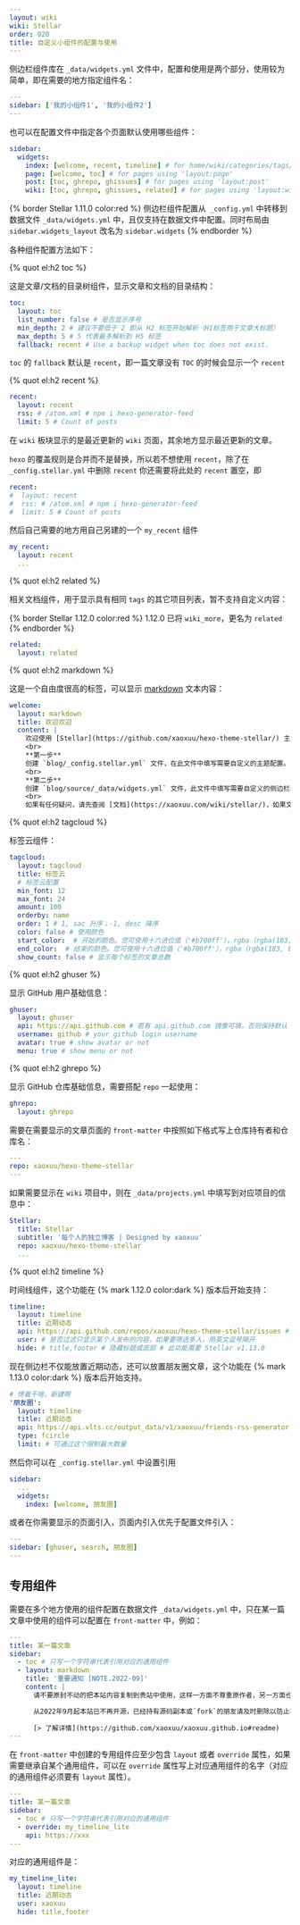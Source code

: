 ```yaml
---
layout: wiki
wiki: Stellar
order: 920
title: 自定义小组件的配置与使用
---
```


侧边栏组件库在 `_data/widgets.yml` 文件中，配置和使用是两个部分，使用较为简单，即在需要的地方指定组件名：

```yaml blog/source/_posts/xxx.md
---
sidebar: ['我的小组件1', '我的小组件2']
---
```

也可以在配置文件中指定各个页面默认使用哪些组件：

```yaml blog/_config.stellar.yml
sidebar:
  widgets:
    index: [welcome, recent, timeline] # for home/wiki/categories/tags/archives/404 pages
    page: [welcome, toc] # for pages using 'layout:page'
    post: [toc, ghrepo, ghissues] # for pages using 'layout:post'
    wiki: [toc, ghrepo, ghissues, related] # for pages using 'layout:wiki'
```

{% border Stellar 1.11.0 color:red %}
侧边栏组件配置从` _config.yml` 中转移到数据文件 `_data/widgets.yml` 中，且仅支持在数据文件中配置。同时布局由 `sidebar.widgets_layout` 改名为 `sidebar.widgets`
{% endborder %}

各种组件配置方法如下：

{% quot el:h2 toc %}

这是文章/文档的目录树组件，显示文章和文档的目录结构：

```yaml blog/source/_data/widgets.yml
toc:
  layout: toc
  list_number: false # 是否显示序号
  min_depth: 2 # 建议不要低于 2 即从 H2 标签开始解析（H1标签用于文章大标题）
  max_depth: 5 # 5 代表最多解析到 H5 标签
  fallback: recent # Use a backup widget when toc does not exist.
```

`toc` 的 `fallback` 默认是 `recent`，即一篇文章没有 `TOC` 的时候会显示一个 `recent`

{% quot el:h2 recent %}

```yaml blog/source/_data/widgets.yml
recent:
  layout: recent
  rss: # /atom.xml # npm i hexo-generator-feed
  limit: 5 # Count of posts
```

在 `wiki` 板块显示的是最近更新的 `wiki` 页面，其余地方显示最近更新的文章。

`hexo` 的覆盖规则是合并而不是替换，所以若不想使用 `recent`，除了在 `_config.stellar.yml` 中删除 `recent` 你还需要将此处的 `recent` 置空，即

```yaml blog/source/_data/widgets.yml
recent:
#  layout: recent
#  rss: # /atom.xml # npm i hexo-generator-feed
#  limit: 5 # Count of posts
```

然后自己需要的地方用自己另建的一个 `my_recent` 组件

```yaml blog/source/_data/widgets.yml
my_recent:
  layout: recent
  ...
```

{% quot el:h2 related %}

相关文档组件，用于显示具有相同 `tags` 的其它项目列表，暂不支持自定义内容：

{% border Stellar 1.12.0 color:red %}
1.12.0 已将 `wiki_more`，更名为 `related`
{% endborder %}

```yaml blog/source/_data/widgets.yml
related:
  layout: related
```

{% quot el:h2 markdown %}

这是一个自由度很高的标签，可以显示 [markdown](https://docs.github.com/cn/get-started/writing-on-github/getting-started-with-writing-and-formatting-on-github/basic-writing-and-formatting-syntax) 文本内容：

```yaml blog/source/_data/widgets.yml
welcome:
  layout: markdown
  title: 欢迎欢迎
  content: |
    欢迎使用 [Stellar](https://github.com/xaoxuu/hexo-theme-stellar/) 主题，下面是您的入门指南，祝您使用愉快！
    <br>
    **第一步**
    创建 `blog/_config.stellar.yml` 文件，在此文件中填写需要自定义的主题配置。
    <br>
    **第二步**
    创建 `blog/source/_data/widgets.yml` 文件，此文件中填写需要自定义的侧边栏组件，例如 `welcome` 组件。
    <br>
    如果有任何疑问，请先查阅 [文档](https://xaoxuu.com/wiki/stellar/)，如果文档中没有提供，请提 [issue](https://github.com/xaoxuu/hexo-theme-stellar/issues/) 向开发中询问。
```

{% quot el:h2 tagcloud %}

标签云组件：

```yaml blog/source/_data/widgets.yml
tagcloud:
  layout: tagcloud
  title: 标签云
  # 标签云配置
  min_font: 12
  max_font: 24
  amount: 100
  orderby: name
  order: 1 # 1, sac 升序；-1, desc 降序
  color: false # 使用颜色
  start_color:  # 开始的颜色。您可使用十六进位值（'#b700ff'），rgba（rgba(183, 0, 255, 1)），hsla（hsla(283, 100%, 50%, 1)）或 颜色关键字。此变量仅在 color 参数开启时才有用。
  end_color:  # 结束的颜色。您可使用十六进位值（'#b700ff'），rgba（rgba(183, 0, 255, 1)），hsla（hsla(283, 100%, 50%, 1)）或 颜色关键字。此变量仅在 color 参数开启时才有用。
  show_count: false # 显示每个标签的文章总数
```

{% quot el:h2 ghuser %}

显示 GitHub 用户基础信息：

```yaml blog/source/_data/widgets.yml
ghuser:
  layout: ghuser
  api: https://api.github.com # 若有 api.github.com 镜像可填，否则保持默认
  username: github # your github login username
  avatar: true # show avatar or not
  menu: true # show menu or not
```

{% quot el:h2 ghrepo %}

显示 GitHub 仓库基础信息，需要搭配 `repo` 一起使用：

```yaml blog/source/_data/widgets.yml
ghrepo:
  layout: ghrepo
```

需要在需要显示的文章页面的 `front-matter` 中按照如下格式写上仓库持有者和仓库名：

```yaml blog/source/_posts/xxx.md
---
repo: xaoxuu/hexo-theme-stellar
---
```

如果需要显示在 `wiki` 项目中，则在 `_data/projects.yml` 中填写到对应项目的信息中：

```yaml blog/source/_data/projects.yml
Stellar:
  title: Stellar
  subtitle: '每个人的独立博客 | Designed by xaoxuu'
  repo: xaoxuu/hexo-theme-stellar
  ...
```

{% quot el:h2 timeline %}

时间线组件，这个功能在 {% mark 1.12.0 color:dark %} 版本后开始支持：

```yaml blog/source/_data/widgets.yml
timeline:
  layout: timeline
  title: 近期动态
  api: https://api.github.com/repos/xaoxuu/hexo-theme-stellar/issues # 若你想限制数量，在api链接后面加上?per_page=1指限制为1条
  user: # 是否过滤只显示某个人发布的内容，如果要筛选多人，用英文逗号隔开
  hide: # title,footer # 隐藏标题或底部 # 此功能需要 Stellar v1.13.0
```

现在侧边栏不仅能放置近期动态，还可以放置朋友圈文章，这个功能在 {% mark 1.13.0 color:dark %} 版本后开始支持。

```yaml blog/source/_data/widgets.yml
# 愣着干啥，新建啊
'朋友圈':
  layout: timeline
  title: 近期动态
  api: https://api.vlts.cc/output_data/v1/xaoxuu/friends-rss-generator # 你的朋友圈数据文件地址
  type: fcircle
  limit: # 可通过这个限制最大数量
```

然后你可以在 `_config.stellar.yml` 中设置引用

```yaml blog/_config.stellar.yml
sidebar:
  ...
  widgets:
    index: [welcome, 朋友圈]
```

或者在你需要显示的页面引入，页面内引入优先于配置文件引入：

```yaml blog/source/_posts/xxx.md
---
sidebar: [ghuser, search, 朋友圈]
---
```

## 专用组件

需要在多个地方使用的组件配置在数据文件 `_data/widgets.yml` 中，只在某一篇文章中使用的组件可以配置在 `front-matter` 中，例如：

```yaml blog/source/_posts/xxx.md
---
title: 某一篇文章
sidebar:
  - toc # 只写一个字符串代表引用对应的通用组件
  - layout: markdown
    title: '重要通知 [NOTE.2022-09]'
    content: |
      请不要原封不动的把本站内容复制到贵站中使用，这样一方面不尊重原作者，另一方面也会因为存在大量重复内容影响贵站收录甚至降权。

      从2022年9月起本站已不再开源，已经持有源码副本或`fork`的朋友请及时删除以防止被他人恶意搬运的情况继续发生。
      
      [> 了解详情](https://github.com/xaoxuu/xaoxuu.github.io#readme)
---
```

在 `front-matter` 中创建的专用组件应至少包含 `layout` 或者 `override` 属性，如果需要继承自某个通用组件，可以在 `override` 属性写上对应通用组件的名字（对应的通用组件必须要有 `layout` 属性）。

```yaml blog/source/_posts/xxx.md
---
title: 某一篇文章
sidebar:
  - toc # 只写一个字符串代表引用对应的通用组件
  - override: my_timeline_lite
    api: https://xxx
---
```

对应的通用组件是：

```yaml blog/source/_data/widgets.yml
my_timeline_lite:
  layout: timeline
  title: 近期动态
  user: xaoxuu
  hide: title,footer
```